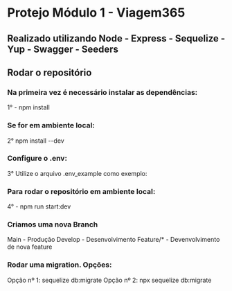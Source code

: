 # Protejo Módulo 1 - Viagem365
## Realizado utilizando Node - Express - Sequelize - Yup - Swagger - Seeders

## Rodar o repositório

### Na primeira vez é necessário instalar as dependências:

1° - npm install

### Se for em ambiente local:

2° npm install --dev

### Configure o .env:

3°  Utilize o arquivo .env_example como exemplo:


### Para rodar o repositório em ambiente local:

4° - npm run start:dev


### Criamos uma nova Branch

 Main - Produção
 Develop - Desenvolvimento
 Feature/* - Devenvolvimento de nova feature


### Rodar uma migration. Opções:

Opção nº 1: sequelize db:migrate
Opção nº 2: npx sequelize db:migrate